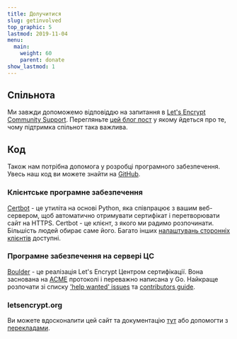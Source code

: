 ```yaml
---
title: Долучитися
slug: getinvolved
top_graphic: 5
lastmod: 2019-11-04
menu:
  main:
    weight: 60
    parent: donate
show_lastmod: 1
---
```



## Спільнота

Ми завжди допоможемо відповіддю на запитання в [Let's Encrypt Community Support](https://community.letsencrypt.org/). Перегляньте [цей блог пост](/2015/08/13/lets-encrypt-community-support.html) у якому йдеться про те, чому підтримка спільнот така важлива.

## Код

Також нам потрібна допомога у розробці програмного забезпечення. Увесь наш код ви можете знайти на [GitHub](https://github.com/letsencrypt/).

### Клієнтське програмне забезпечення

[Certbot](https://github.com/certbot/certbot) - це утиліта на основі Python, яка співпрацює з вашим веб-сервером, щоб автоматично отримувати сертифікат і перетворювати сайт на HTTPS. Certbot - це клієнт, з якого ми радимо розпочинати. Більшість людей обирає саме його. Багато інших [налаштувань сторонніх клієнтів](/docs/client-options) доступні.

### Програмне забезпечення на сервері ЦС

[Boulder](https://github.com/letsencrypt/boulder) - це реалізація Let's Encrypt Центром сертифікації. Вона заснована на [ACME](https://tools.ietf.org/html/rfc8555) протоколі і переважно написана у Go. Найкраще розпочати зі списку ['help wanted' issues](https://github.com/letsencrypt/boulder/labels/help%20wanted) та [contributors guide](https://github.com/letsencrypt/boulder/blob/main/CONTRIBUTING.md).

### letsencrypt.org

Ви можете вдосконалити цей сайт та документацію [тут](https://github.com/letsencrypt/website) або допомогти з [перекладами](https://crowdin.com/project/lets-encrypt-website).
